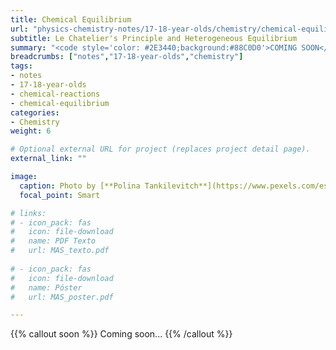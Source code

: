 ```yaml
---
title: Chemical Equilibrium
url: "physics-chemistry-notes/17-18-year-olds/chemistry/chemical-equilibrium"
subtitle: Le Chatelier's Principle and Heterogeneous Equilibrium
summary: "<code style='color: #2E3440;background:#88C0D0'>COMING SOON</code> <br> Law of Mass Action. Le Chatelier's Principle. Heterogeneous Equilibrium."
breadcrumbs: ["notes","17-18-year-olds","chemistry"]
tags:
- notes
- 17-18-year-olds
- chemical-reactions
- chemical-equilibrium
categories:
- Chemistry
weight: 6

# Optional external URL for project (replaces project detail page).
external_link: ""

image:
  caption: Photo by [**Polina Tankilevitch**](https://www.pexels.com/es-es/@polina-tankilevitch) on [Pexels](https://www.pexels.com/es-es/)
  focal_point: Smart

# links:
# - icon_pack: fas
#   icon: file-download
#   name: PDF Texto
#   url: MAS_texto.pdf
  
# - icon_pack: fas
#   icon: file-download
#   name: Póster
#   url: MAS_poster.pdf

---
```


{{% callout soon %}}
Coming soon...
{{% /callout %}}
